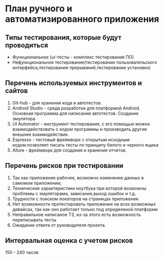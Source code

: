 # План ручного и автоматизированного приложения 

## Типы тестирования, которые будут проводиться
* Функциональное (ui-тесты - комплекс тестирования ПО)
* Нефункциональное тестирование(тестирование пользовательского интерфейса,тестирование прерываний,тестирование установки) 

## Перечень  используемых инструментов и сайтов

1. Git-hub  - для хранения кода и автотестов.
2. Android Studio - среда разработки для платформой Android. Основная программа для написания автотестов. Создание эмулятора.
3. UI Automator - инструмент тестирования, с его помощью можно взаимодействовать с кодом программы и производить другие внешние взаимодействия. 
4. Espresso - тестовый фреймворк с открытым исходным кодом.позволяет писать тесты по принципу белого и черного ящика
5. Allure - фреймворк для создания  и хранения отчетов.

## Перечень рисков при тестировании

1. Так как приложение рабочее, возможно изменение данных в самомом приложении;
2. Технические характеристики ноутбука при которой возможны проблемы с эмуляторами, зависание,выход ошибок и т.д.
3. Трудности с поиском локаторов на страницах приложения.
4. Нет возможности протестировать приложение на всех возможных девайсах, так как оно работает только под определеной платформе
5. Неправильное написаное ТЗ, из-за этого есть возможность переписывать тесты
6. Ожидание ответа от руководителя проекта.


## Интервальная оценка с учетом рисков

150 - 240 часов



